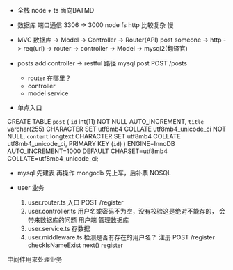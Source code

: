 - 全栈 node + ts
    面向BATMD
- 数据库 
    端口通信 3306 -> 3000
    node fs http 比较复杂 慢

- MVC
    数据库 -> Model -> Controller -> Router(API)
    post 
    someone -> http -> req(url) -> router -> controller -> Model -> mysql2(翻译官)

- posts add 
    controller -> restful 路径
    mysql post POST /posts 
    - router 在哪里？ 
    - controller 
    - model service 

- 单点入口

CREATE TABLE `post` (
  `id` int(11) NOT NULL AUTO_INCREMENT,
  `title` varchar(255) CHARACTER SET utf8mb4 COLLATE utf8mb4_unicode_ci NOT NULL,
  `content` longtext CHARACTER SET utf8mb4 COLLATE utf8mb4_unicode_ci,
  PRIMARY KEY (`id`)
) ENGINE=InnoDB AUTO_INCREMENT=1000 DEFAULT CHARSET=utf8mb4 COLLATE=utf8mb4_unicode_ci;

- mysql 先建表 再操作
    mongodb 先上车，后补票 NOSQL


- user 业务
    1. user.router.ts 入口  POST /register
    2. user.controller.ts 用户名或密码不为空，没有校验这是绝对不能存的，
        会带来数据库的问题 用户端 管理数据库
    3. user.service.ts 存数据
    4. user.middleware.ts  检测是否有存在的用户名？ 注册
    POST /register  checkIsNameExist next() register
    
中间件用来处理业务